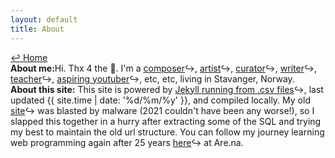 ```yaml
---
layout: default
title: About
---
```

<a href="../">↩ Home</a>  
<b>About me:</b>Hi. Thx 4 the 👀. I'm a [composer](https://hiddennoise.org/)↪, [artist](../things/)↪, [curator](https://www.kunsthallesanktgallen.ch/en/exhibition/959/ALLIEATINADAY2024)↪, [writer](https://www.are.na/editorial/the-north-face)↪, [teacher](https://uit.no/studiesteder/kabelvag/filmkunstskolen/om-skolen)↪, [aspiring youtuber](https://www.youtube.com/user/coryarcangel)↪, etc, etc, living in Stavanger, Norway.  
<b>About this site:</b> This site is powered by [Jekyll running from .csv files](https://github.com/coryarcangel/coryarcangel.com-2021)↪, last updated {{ site.time | date: '%d/%m/%y' }}, and compiled locally. My old [site](https://conifer.rhizome.org/cory_arcangel/coryarcangelcom/20211205113448/https://coryarcangel.com/)↪ was blasted by malware (2021 couldn't have been any worse!), so I slapped this together in a hurry after extracting some of the SQL and trying my best to maintain the old url structure. You can follow my journey learning web programming again after 25 years [here](https://www.are.na/cory-arcangel/web-programming-swlfeldb7o)↪ at Are.na️. 
